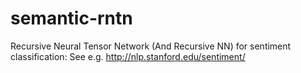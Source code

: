 semantic-rntn
=============

Recursive Neural Tensor Network (And Recursive NN) for sentiment classification: See e.g. http://nlp.stanford.edu/sentiment/
